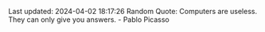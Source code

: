 Last updated: 2024-04-02 18:17:26
Random Quote: Computers are useless. They can only give you answers. - Pablo Picasso